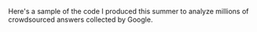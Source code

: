 Here's a sample of the code I produced this summer to analyze millions of crowdsourced answers collected by Google. 
